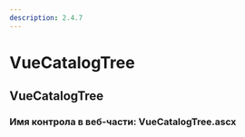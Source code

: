 ```yaml
---
description: 2.4.7
---
```


# VueCatalogTree

## VueCatalogTree

### Имя контрола в веб-части: VueCatalogTree.ascx

